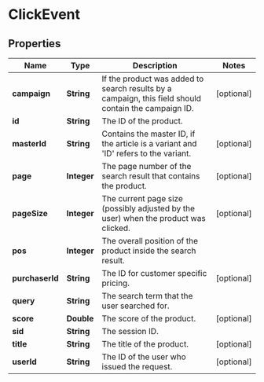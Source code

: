 

# ClickEvent


## Properties

Name | Type | Description | Notes
------------ | ------------- | ------------- | -------------
**campaign** | **String** | If the product was added to search results by a campaign, this field should contain the campaign ID. |  [optional]
**id** | **String** | The ID of the product. | 
**masterId** | **String** | Contains the master ID, if the article is a variant and &#39;ID&#39; refers to the variant. |  [optional]
**page** | **Integer** | The page number of the search result that contains the product. |  [optional]
**pageSize** | **Integer** | The current page size (possibly adjusted by the user) when the product was clicked. |  [optional]
**pos** | **Integer** | The overall position of the product inside the search result. | 
**purchaserId** | **String** | The ID for customer specific pricing. |  [optional]
**query** | **String** | The search term that the user searched for. | 
**score** | **Double** | The score of the product. |  [optional]
**sid** | **String** | The session ID. | 
**title** | **String** | The title of the product. |  [optional]
**userId** | **String** | The ID of the user who issued the request. |  [optional]



